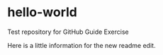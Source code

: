 # hello-world
Test repository for GitHub Guide Exercise

Here is a little information for the new readme edit.
